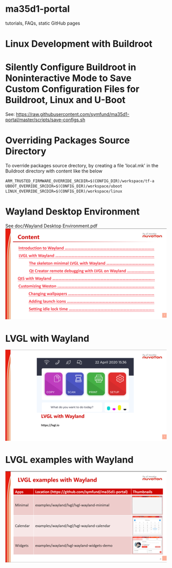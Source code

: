 # ma35d1-portal
tutorials, FAQs, static GitHub pages

# Linux Development with Buildroot

# Silently Configure Buildroot in Noninteractive Mode to Save Custom Configuration Files for Buildroot, Linux and U-Boot
See: https://raw.githubusercontent.com/symfund/ma35d1-portal/master/scripts/save-configs.sh

# Overriding Packages Source Directory
To override packages source drectory, by creating a file 'local.mk' in the Buildroot directory with content like the below
```
ARM_TRUSTED_FIRMWARE_OVERRIDE_SRCDIR=$(CONFIG_DIR)/workspace/tf-a
UBOOT_OVERRIDE_SRCDIR=$(CONFIG_DIR)/workspace/uboot
LINUX_OVERRIDE_SRCDIR=$(CONFIG_DIR)/workspace/linux
```
# Wayland Desktop Environment
See doc/Wayland Desktop Environment.pdf
![Content of Wayland Desktop Environment](/pics/wayland-desktop-environment-content.png)

# LVGL with Wayland
![LVGL with Wayland](/pics/lvgl-with-wayland.png)

# LVGL examples with Wayland
![LVGL with Wayland](/pics/lvgl-examples-with-wayland.png)
